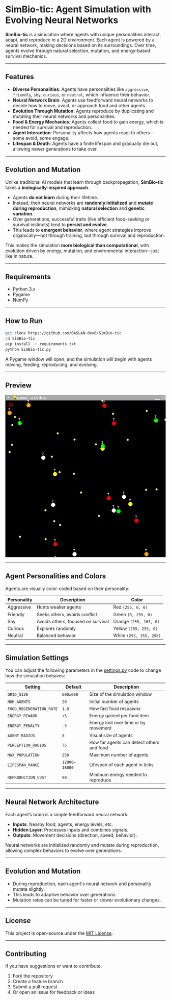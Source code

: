 # SimBio-tic: Agent Simulation with Evolving Neural Networks

**SimBio-tic** is a simulation where agents with unique personalities interact, adapt, and reproduce in a 2D environment. Each agent is powered by a neural network, making decisions based on its surroundings. Over time, agents evolve through natural selection, mutation, and energy-based survival mechanics.

---

## Features

- **Diverse Personalities**: Agents have personalities like `aggressive`, `friendly`, `shy`, `curious`, or `neutral`, which influence their behavior.
- **Neural Network Brain**: Agents use feedforward neural networks to decide how to move, avoid, or approach food and other agents.
- **Evolution Through Mutation**: Agents reproduce by duplicating and mutating their neural networks and personalities.
- **Food & Energy Mechanics**: Agents collect food to gain energy, which is needed for survival and reproduction.
- **Agent Interaction**: Personality affects how agents react to others—some avoid, some engage.
- **Lifespan & Death**: Agents have a finite lifespan and gradually die out, allowing newer generations to take over.

---

## Evolution and Mutation 

Unlike traditional AI models that learn through backpropagation, **SimBio-tic** takes a **biologically-inspired approach**. 

- Agents **do not learn** during their lifetime.
- Instead, their neural networks are **randomly initialized** and **mutate during reproduction**, mimicking **natural selection** and **genetic variation**.
- Over generations, successful traits (like efficient food-seeking or survival instincts) tend to **persist and evolve**.
- This leads to **emergent behavior**, where agent strategies improve organically—not through training, but through survival and reproduction.

This makes the simulation **more biological than computational**, with evolution driven by energy, mutation, and environmental interaction—just like in nature.

---

## Requirements

- Python 3.x
- Pygame
- NumPy



---

## How to Run

```bash
git clone https://github.com/0ASLAN-dev0/SimBio-tic
cd SimBio-tic
pip install -r requirements.txt
python SimBio-tic.py
```

A Pygame window will open, and the simulation will begin with agents moving, feeding, reproducing, and evolving.

---

## Preview

![SimBio-tic Preview](https://github.com/0ASLAN-dev0/SimBio-tic/raw/main/image_2025-04-13_021442265.png)

---

## Agent Personalities and Colors

Agents are visually color-coded based on their personality:

| Personality | Description                         | Color                |
|-------------|-------------------------------------|----------------------|
| Aggressive  | Hunts weaker agents                 | Red `(255, 0, 0)`    |
| Friendly    | Seeks others, avoids conflict       | Green `(0, 255, 0)`  |
| Shy         | Avoids others, focused on survival  | Orange `(255, 165, 0)` |
| Curious     | Explores randomly                   | Yellow `(255, 255, 0)` |
| Neutral     | Balanced behavior                   | White `(255, 255, 255)` |

---

## Simulation Settings

You can adjust the following parameters in the [settings.py](settings.py) code to change how the simulation behaves:

| Setting                  | Default       | Description                                       |
|--------------------------|---------------|---------------------------------------------------|
| `GRID_SIZE`              | `600x600`     | Size of the simulation window                     |
| `NUM_AGENTS`             | `20`          | Initial number of agents                          |
| `FOOD_REGENERATION_RATE` | `1.8`         | How fast food respawns                            |
| `ENERGY_REWARD`          | `+5`          | Energy gained per food item                       |
| `ENERGY_PENALTY`         | `-3`          | Energy lost over time or by movement              |
| `AGENT_RADIUS`           | `8`           | Visual size of agents                             |
| `PERCEPTION_RADIUS`      | `75`          | How far agents can detect others and food         |
| `MAX_POPULATION`         | `250`         | Maximum number of agents                          |
| `LIFESPAN_RANGE`         | `12000–18000` | Lifespan of each agent in ticks                   |
| `REPRODUCTION_COST`      | `90`          | Minimum energy needed to reproduce                |

---

## Neural Network Architecture

Each agent’s brain is a simple feedforward neural network:

- **Inputs**: Nearby food, agents, energy levels, etc.
- **Hidden Layer**: Processes inputs and combines signals.
- **Outputs**: Movement decisions (direction, speed, behavior).

Neural networks are initialized randomly and mutate during reproduction, allowing complex behaviors to evolve over generations.

---

## Evolution and Mutation

- During reproduction, each agent's neural network and personality mutate slightly.
- This leads to adaptive behavior over generations.
- Mutation rates can be tuned for faster or slower evolutionary changes.

---

## License

This project is open-source under the [MIT License](LICENSE).

---

## Contributing

If you have suggestions or want to contribute:

1. Fork the repository
2. Create a feature branch
3. Submit a pull request
4. Or open an issue for feedback or ideas


